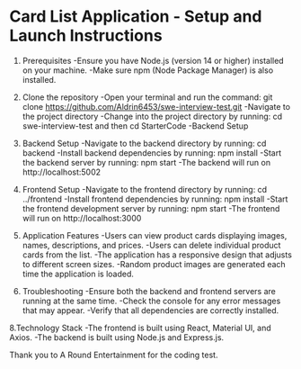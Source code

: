 # Card List Application - Setup and Launch Instructions

1. Prerequisites
  -Ensure you have Node.js (version 14 or higher) installed on your machine.
  -Make sure npm (Node Package Manager) is also installed.

2. Clone the repository
-Open your terminal and run the command: git clone https://github.com/Aldrin6453/swe-interview-test.git
-Navigate to the project directory
-Change into the project directory by running: cd swe-interview-test and then cd StarterCode
-Backend Setup

3. Backend Setup
-Navigate to the backend directory by running: cd backend
-Install backend dependencies by running: npm install
-Start the backend server by running: npm start
-The backend will run on http://localhost:5002

5. Frontend Setup
-Navigate to the frontend directory by running: cd ../frontend
-Install frontend dependencies by running: npm install
-Start the frontend development server by running: npm start
-The frontend will run on http://localhost:3000

6. Application Features
-Users can view product cards displaying images, names, descriptions, and prices.
-Users can delete individual product cards from the list.
-The application has a responsive design that adjusts to different screen sizes.
-Random product images are generated each time the application is loaded.

7. Troubleshooting
-Ensure both the backend and frontend servers are running at the same time.
-Check the console for any error messages that may appear.
-Verify that all dependencies are correctly installed.

8.Technology Stack
-The frontend is built using React, Material UI, and Axios.
-The backend is built using Node.js and Express.js.

Thank you to A Round Entertainment for the coding test.
